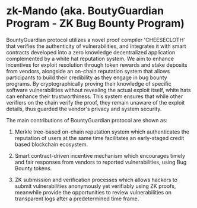 # zk-Mando (aka. BoutyGuardian Program - ZK Bug Bounty Program)
BountyGuardian protocol utilizes a novel proof compiler 'CHEESECLOTH' that verifies the authenticity of vulnerabilities, and integrates it with smart contracts developed into a zero knowledge decentralized application complemented by a white hat reputation system. We aim to enhance incentives for exploit resolution through token rewards and stake deposits from vendors, alongside an on-chain reputation system that allows participants to build their credibility as they engage in bug bounty programs. By cryptographically proving their knowledge of specific software vulnerabilities without revealing the actual exploit itself, white hats can enhance their trustworthiness. This system ensures that while other verifiers on the chain verify the proof, they remain unaware of the exploit details, thus guarded the vendor's privacy and system security.


The main contributions of BountyGuardian protocol are shown as: 
1. Merkle tree-based on-chain reputation system which authenticates the reputation of users at the same time facilitates an early-staged credit based blockchain ecosystem. 

2. Smart contract-driven incentive mechanism which encourages timely and fair responses from vendors to reported vulnerabilities, using Bug Bounty tokens. 

3. ZK submission and verification processes which allows hackers to submit vulnerabilities anonymously yet verifiably using ZK proofs, meanwhile provide the opportunities to review vulnerabilities on transparent logs after a predetermined time frame. 

